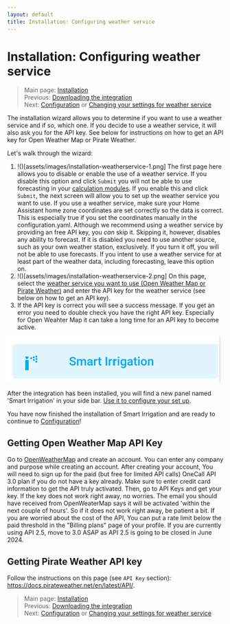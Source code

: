 ```yaml
---
layout: default
title: Installation: Configuring weather service
---
```

# Installation: Configuring weather service

> Main page: [Installation](installation.md)<br/>
> Previous: [Downloading the integration](installation-download.md)<br/>
> Next: [Configuration](configuration.md) or [Changing your settings for weather service](installation-options.md)

The installation wizard allows you to determine if you want to use a weather service and if so, which one. If you decide to use a weather service, it will also ask you for the API key. See below for instructions on how to get an API key for Open Weather Map or Pirate Weather.

Let's walk through the wizard: 
1. !()[assets/images/installation-weatherservice-1.png] The first page here allows you to disable or enable the use of a weather service. If you disable this option and click `Submit` you will not be able to use forecasting in your [calculation modules](configuration-modules.md). If you enable this and click `Submit`, the next screen will allow you to set up the weather service you want to use. If you use a weather service, make sure your Home Assistant home zone coordinates are set correctly so the data is correct. This is especially true if you set the coordinates manually in the configuration.yaml. Although we recommend using a weather service by providing an free API key, you _can_ skip it. Skipping it, however, disables any ability to forecast. If it is disabled you need to use another source, such as your own weather station, exclusively. If you turn it off, you will not be able to use forecasts. If you intent to use a weather service for at least part of the weather data, including forecasting, leave this option on.
5. !()[assets/images/installation-weatherservice-2.png] On this page, select the [weather service you want to use (Open Weather Map or Pirate Weather)](installation-weatherservice.md) and enter the API key for the weather service (see below on how to get an API key).
6. If the API key is correct you will see a success message. If you get an error you need to double check you have the right API key. Especially for Open Weahter Map it can take a long time for an API key to become active.

![](assets/images/installation-1.png)

After the integration has been installed, you will find a new panel named 'Smart Irrigation' in your side bar. [Use it to configure your set up](configuration.md).

You have now finished the installation of Smart Irrigation and are ready to continue to [Configuration](configuration.md)!

## Getting Open Weather Map API Key

Go to [OpenWeatherMap](https://openweathermap.org) and create an account. You can enter any company and purpose while creating an account. After creating your account, You will need to sign up for the paid (but free for limited API calls) OneCall API 3.0 plan if you do not have a key already. Make sure to enter credit card information to get the API truly activated. Then, go to API Keys and get your key. If the key does not work right away, no worries. The email you should have received from OpenWeaterMap says it will be activated 'within the next couple of hours'. So if it does not work right away, be patient a bit. If you are worried about the cost of the API, You can put a rate limit below the paid threshold in the "Billing plans" page of your profile. If you are currently using API 2.5, move to 3.0 ASAP as API 2.5 is going to be closed in June 2024.

## Getting Pirate Weather API key
Follow the instructions on this page (see `API Key` section): https://docs.pirateweather.net/en/latest/API/.

> Main page: [Installation](installation.md)<br/>
> Previous: [Downloading the integration](installation-download.md)<br/>
> Next: [Configuration](configuration.md) or [Changing your settings for weather service](installation-options.md)
